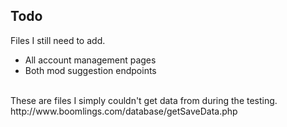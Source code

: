 ## Todo
Files I still need to add.
<ul>
  <li>All account management pages</li>
  <li>Both mod suggestion endpoints</li>
</ul>
<br>
These are files I simply couldn't get data from during the testing.
http://www.boomlings.com/database/getSaveData.php
